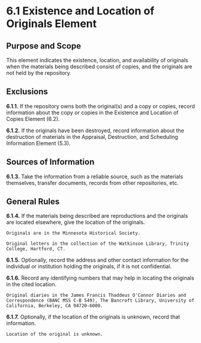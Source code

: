 # 6.1  Existence and Location of Originals Element

## Purpose and Scope
This element indicates the existence, location, and availability of originals when the materials being described consist of copies, and the originals are not held by the repository.

## Exclusions
**6.1.1.**  If the repository owns both the original(s) and a copy or copies, record information about the copy or copies in the Existence and Location of Copies Element (6.2).

**6.1.2.**  If the originals have been destroyed, record information about the destruction of materials in the Appraisal, Destruction, and Scheduling Information Element (5.3).

## Sources of Information
**6.1.3.**  Take the information from a reliable source, such as the materials themselves, transfer documents, records from other repositories, etc.

## General Rules
**6.1.4.**  If the materials being described are  reproductions and the originals are located elsewhere, give the location of the originals.

`Originals are in the Minnesota Historical Society.`

`Original letters in the collection of the Watkinson Library, Trinity College, Hartford, CT.`

**6.1.5.**  Optionally, record the address and other contact information for the individual or institution holding the originals, if it is not confidential.

**6.1.6.**  Record any identifying numbers that may help in locating the originals in the cited location.

`Original diaries in the James Francis Thaddeus O'Connor Diaries and Correspondence (BANC MSS C-B 549), The Bancroft Library, University of California, Berkeley, CA 94720-6000.`

**6.1.7.**  Optionally, if the location of the originals is unknown, record that information.

`Location of the original is unknown.`





